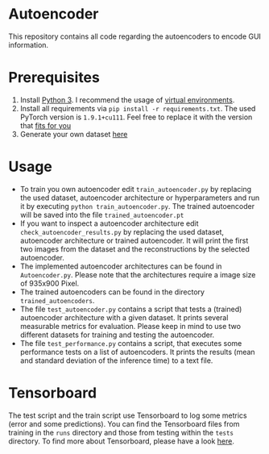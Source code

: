 # Autoencoder

This repository contains all code regarding the autoencoders to encode GUI information.

# Prerequisites

1. Install [Python 3](https://www.python.org/downloads/). I recommend the usage of [virtual environments](https://docs.python.org/3/library/venv.html).
2. Install all requirements via `pip install -r requirements.txt`. The used PyTorch version is `1.9.1+cu111`.
Feel free to replace it with the version that [fits for you](https://pytorch.org/get-started/locally/)
3. Generate your own dataset [here](https://github.com/research-manuscripts/MA_Felix_Rittler/tree/main/jadx_mock)

# Usage
- To train you own autoencoder edit `train_autoencoder.py` by replacing the used dataset, autoencoder architecture or hyperparameters and run it by executing
`python train_autoencoder.py`. The trained autoencoder will be saved into the file `trained_autoencoder.pt`
- If you want to inspect a autoencoder architecture edit `check_autoencoder_results.py` by replacing the used dataset, autoencoder architecture or trained autoencoder. It will print the first two images from the dataset and the reconstructions by the selected autoencoder.
- The implemented autoencoder architectures can be found in `Autoencoder.py`. Please note that the architectures require a image size of 935x900 Pixel.
- The trained autoencoders can be found in the directory `trained_autoencoders`.
- The file `test_autoencoder.py` contains a script that tests a (trained) autoencoder architecture with a given dataset. It prints several measurable metrics for evaluation. Please keep in mind to use two different datasets for training and testing the autoencoder.
- The file `test_performance.py` contains a script, that executes some performance tests on a list of autoencoders. It prints the results (mean and standard deviation of the inference time) to a text file.
# Tensorboard
The test script and the train script use Tensorboard to log some metrics (error and some predictions). You can find the Tensorboard files from training in the `runs` directory and those from testing within the `tests` directory. To find more about Tensorboard, please have a look [here](https://pytorch.org/tutorials/recipes/recipes/tensorboard_with_pytorch.html).

